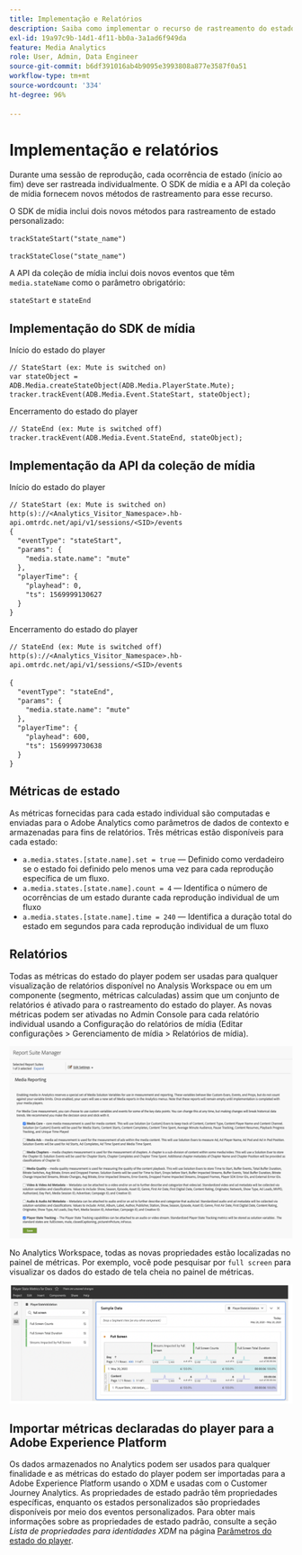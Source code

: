 ```yaml
---
title: Implementação e Relatórios
description: Saiba como implementar o recurso de rastreamento do estado do player, incluindo .
exl-id: 19a97c9b-14d1-4f11-bb0a-3a1ad6f949da
feature: Media Analytics
role: User, Admin, Data Engineer
source-git-commit: b6df391016ab4b9095e3993808a877e3587f0a51
workflow-type: tm+mt
source-wordcount: '334'
ht-degree: 96%

---
```


# Implementação e relatórios

Durante uma sessão de reprodução, cada ocorrência de estado (início ao fim) deve ser rastreada individualmente. O SDK de mídia e a API da coleção de mídia fornecem novos métodos de rastreamento para esse recurso.

O SDK de mídia inclui dois novos métodos para rastreamento de estado personalizado:

`trackStateStart("state_name")`

`trackStateClose("state_name")`


A API da coleção de mídia inclui dois novos eventos que têm `media.stateName` como o parâmetro obrigatório:

`stateStart` e `stateEnd`

## Implementação do SDK de mídia

Início do estado do player

```
// StateStart (ex: Mute is switched on)
var stateObject = ADB.Media.createStateObject(ADB.Media.PlayerState.Mute);
tracker.trackEvent(ADB.Media.Event.StateStart, stateObject);
```

Encerramento do estado do player

```
// StateEnd (ex: Mute is switched off)
tracker.trackEvent(ADB.Media.Event.StateEnd, stateObject);
```


## Implementação da API da coleção de mídia

Início do estado do player

```
// StateStart (ex: Mute is switched on)
http(s)://<Analytics_Visitor_Namespace>.hb-api.omtrdc.net/api/v1/sessions/<SID>/events
{
  "eventType": "stateStart",
  "params": {
    "media.state.name": "mute"
  },
  "playerTime": {
    "playhead": 0,
    "ts": 1569999130627
  }
}
```

Encerramento do estado do player

```
// StateEnd (ex: Mute is switched off)
http(s)://<Analytics_Visitor_Namespace>.hb-api.omtrdc.net/api/v1/sessions/<SID>/events

{
  "eventType": "stateEnd",
  "params": {
    "media.state.name": "mute"
  },
  "playerTime": {
    "playhead": 600,
    "ts": 1569999730638
  }
}
```

## Métricas de estado

As métricas fornecidas para cada estado individual são computadas e enviadas para o Adobe Analytics como parâmetros de dados de contexto e armazenadas para fins de relatórios. Três métricas estão disponíveis para cada estado:

* `a.media.states.[state.name].set = true` — Definido como verdadeiro se o estado foi definido pelo menos uma vez para cada reprodução específica de um fluxo.
* `a.media.states.[state.name].count = 4` — Identifica o número de ocorrências de um estado durante cada reprodução individual de um fluxo
* `a.media.states.[state.name].time = 240` — Identifica a duração total do estado em segundos para cada reprodução individual de um fluxo

## Relatórios

Todas as métricas do estado do player podem ser usadas para qualquer visualização de relatórios disponível no Analysis Workspace ou em um componente (segmento, métricas calculadas) assim que um conjunto de relatórios é ativado para o rastreamento do estado do player. As novas métricas podem ser ativadas no Admin Console para cada relatório individual usando a Configuração do relatórios de mídia (Editar configurações > Gerenciamento de mídia > Relatórios de mídia).

![](assets/report-setup.png)

No Analytics Workspace, todas as novas propriedades estão localizadas no painel de métricas. Por exemplo, você pode pesquisar por `full screen` para visualizar os dados do estado de tela cheia no painel de métricas.

![](assets/full-screen-report.png)

## Importar métricas declaradas do player para a Adobe Experience Platform

Os dados armazenados no Analytics podem ser usados para qualquer finalidade e as métricas do estado do player podem ser importadas para a Adobe Experience Platform usando o XDM e usadas com o Customer Journey Analytics. As propriedades de estado padrão têm propriedades específicas, enquanto os estados personalizados são propriedades disponíveis por meio dos eventos personalizados. Para obter mais informações sobre as propriedades de estado padrão, consulte a seção *Lista de propriedades para identidades XDM* na página [Parâmetros do estado do player](/help/metrics-and-metadata/player-state-parameters.md).
